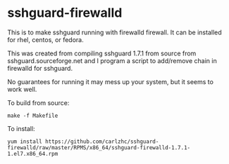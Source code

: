 # sshguard-firewalld

This is to make sshguard running with firewalld firewall.
It can be installed for rhel, centos, or fedora.

This was created from compiling sshguard 1.7.1 from source from sshguard.sourceforge.net
and I program a script to add/remove chain in firewalld for sshguard.

No guarantees for running it may mess up your system, but it seems to work well.

To build from source:
```
make -f Makefile
```

To install:
```
yum install https://github.com/carlzhc/sshguard-firewalld/raw/master/RPMS/x86_64/sshguard-firewalld-1.7.1-1.el7.x86_64.rpm
```
